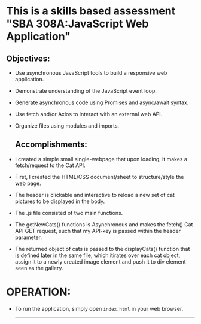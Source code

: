 This is a skills based assessment 
"SBA 308A:JavaScript Web Application"
=====================================

Objectives:
-----------
* Use asynchronous JavaScript tools to build a responsive web application.
* Demonstrate understanding of the JavaScript event loop.
* Generate asynchronous code using Promises and async/await syntax.
* Use fetch and/or Axios to interact with an external web API.
* Organize files using modules and imports.

  Accomplishments:
  ----------------
*  I created a simple small single-webpage that upon loading, it makes a fetch/request to the Cat API.
*  First, I created the HTML/CSS document/sheet to structure/style the web page.
*  The header is clickable and interactive to reload a new set of cat pictures to be displayed in the body.
*  The .js file consisted of two main functions.
*  The getNewCats() functions is Asynchronous and makes the fetch() Cat API GET request, such that my API-key is passed within the header parameter.
*  The returned object of cats is passed to the displayCats() function that is defined later in the same file, which 
    itirates over each cat object, assign it to a newly created image element and push it to div element seen as the gallery.

OPERATION:
==========
* To run the application, simply open `index.html` in your web browser.

  ---------------------------------------------------------------------------------------------------------------------------------------------------------
 
